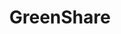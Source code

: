 ---
layout: work
title: GreenShare
description: "App Design - Community Gardens"
disciplines: Logo design, Research, Wireframes, Mockups
duration: 1 month
thumbnail: "/assets/images/work/greenshare/greenshare_thumbnail.jpg"

intro: "This project was done by me and a friend for an online course and lasted 3 weeks. We were given a prompt, one simple question - How might we improve health in everyday places? From there we did some brainstorming and came up with the Greenshare app. <br>
The app provides search options of nearby community vegetable gardens and users can place their order online in a secure and easy way. They can also open up new possibilities for getting to know their community and invest in local businesses. <br>
Our design process followed 4 main phases: Discover, Define, Ideate and Design. In this project we had the opportunity to do some user research, a user flow, wireframes, a prototype and finally the visual component."

project-images:
  img-1: "assets/images/work/greenshare/greenshare_screens1.jpg"
  img-2: "assets/images/work/greenshare/greenshare_screens2.jpg"
  img-3: "assets/images/work/greenshare/greenshare_screens3.jpg"
  alt-1: "app typography and colors"
  alt-2: "app wireframes"
  alt-3: "app final mockups"

website:
  button_text: View full project
  url: https://www.behance.net/gallery/108885177/GreenShare-UXUI-Mobile-App
---